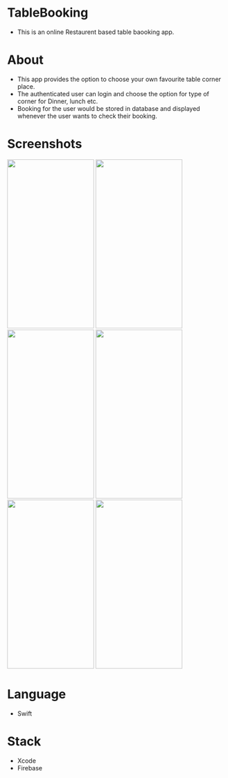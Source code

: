 # TableBooking
* This is an online Restaurent based table baooking app.

# About
* This app provides the option to choose your own favourite table corner place.
* The authenticated user can login and choose the option for type of corner for Dinner, lunch etc.
* Booking for the user would be stored in database and displayed whenever the user wants to check their booking.

# Screenshots
<img src="https://user-images.githubusercontent.com/88151137/181582863-d2117db3-1197-4955-a290-aae46cff037f.png" width="200" height="390">   <img src="https://user-images.githubusercontent.com/88151137/181719419-be9c9a60-ade3-4995-a154-02eb9de100ec.png" width="200" height="390"> 
<img src="https://user-images.githubusercontent.com/88151137/181719433-9ce68db5-370a-4be8-93b4-9e95d20149b1.png" width="200" height="390"> 
<img src="https://user-images.githubusercontent.com/88151137/181606243-4239d10b-8a28-4dd3-9cce-e7e1d09f1acc.png" width="200" height="390"> 
<img src="https://user-images.githubusercontent.com/88151137/181606660-75ce876e-ac79-45e9-8654-5a01fdeda4aa.png" width="200" height="390"> 
<img src="https://user-images.githubusercontent.com/88151137/181606829-0bf4e8de-91c9-42e7-a693-bbcb2c52f7f0.png" width="200" height="390"> 


# Language 
* Swift

# Stack
* Xcode
* Firebase
